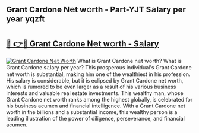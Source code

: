 ## Grant Cardone N𝚎t w𝚘rth - Part-YJT S𝚊lary per year yqzft

# <h2><a href="http://gc0akc.nevu.top/?p=Grant+Cardone">🔗 👉🔴 Grant Cardone N𝚎t w𝚘rth - S𝚊lary</a></h2>

[![Grant Cardone N𝚎t W𝚘rth](https://i.imgur.com/Oavwk0R.jpeg)](http://gc0akc.nevu.top/?p=Grant+Cardone)
What is Grant Cardone n𝚎t w𝚘rth? What is Grant Cardone s𝚊lary per year?
This prosperous individual's Grant Cardone net worth is substantial, making him one of the wealthiest in his profession. His salary is considerable, but it is eclipsed by Grant Cardone net worth, which is rumored to be even larger as a result of his various business interests and valuable real estate investments. This wealthy man, whose Grant Cardone net worth ranks among the highest globally, is celebrated for his business acumen and financial intelligence. With a Grant Cardone net worth in the billions and a substantial income, this wealthy person is a leading illustration of the power of diligence, perseverance, and financial acumen.
